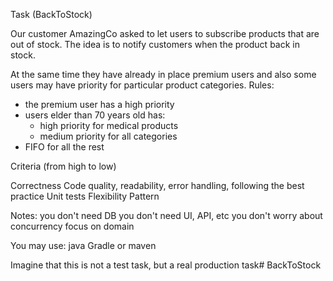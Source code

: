 Task (BackToStock)

Our customer AmazingCo asked to let users to subscribe products that are out of stock.
The idea is to notify customers when the product back in stock.

At the same time they have already in place premium users and also some users may have priority for particular product categories.
Rules:
- the premium user has a high priority
- users elder than 70 years old has:
  - high priority for medical products
  - medium priority for all categories
- FIFO for all the rest


Criteria (from high to low)

Correctness
Code quality, readability, error handling, following the best practice
Unit tests
Flexibility
Pattern

Notes:
you don't need DB
you don't need UI, API, etc
you don't worry about concurrency
focus on domain

You may use:
java
Gradle or maven


Imagine that this is not a test task, but a real production task# BackToStock
